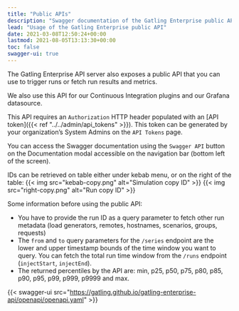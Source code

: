 ```yaml
---
title: "Public APIs"
description: "Swagger documentation of the Gatling Enterprise public API."
lead: "Usage of the Gatling Enterprise public API"
date: 2021-03-08T12:50:24+00:00
lastmod: 2021-08-05T13:13:30+00:00
toc: false
swagger-ui: true
---
```


The Gatling Enterprise API server also exposes a public API that you can use to trigger runs or fetch run results and metrics.

We also use this API for our Continuous Integration plugins and our Grafana datasource.

This API requires an `Authorization` HTTP header populated with an [API token]({{< ref "../../admin/api_tokens" >}}).
This token can be generated by your organization’s System Admins on the `API Tokens` page.

You can access the Swagger documentation using the `Swagger API` button on the Documentation modal accessible on the navigation bar (bottom left of the screen).

IDs can be retrieved on table either under kebab menu, or on the right of the table:
{{< img src="kebab-copy.png" alt="Simulation copy ID" >}}
{{< img src="right-copy.png" alt="Run copy ID" >}}

Some information before using the public API:

- You have to provide the run ID as a query parameter to fetch other run metadata (load generators, remotes, hostnames, scenarios, groups, requests)
- The `from` and `to` query parameters for the `/series` endpoint are the lower and upper timestamp bounds of the time window you want to query. You can fetch the total run time window from the `/runs` endpoint (`injectStart`, `injectEnd`).
- The returned percentiles by the API are: min, p25, p50, p75, p80, p85, p90, p95, p99, p999, p9999 and max.

{{< swagger-ui src="https://gatling.github.io/gatling-enterprise-api/openapi/openapi.yaml" >}}
